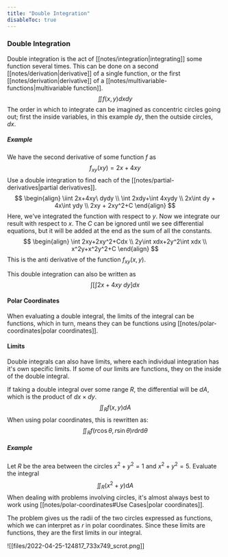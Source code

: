 ```yaml
---
title: "Double Integration"
disableToc: true
---
```

### Double Integration
Double integration is the act of [[notes/integration|integrating]] some function several times. This can be done on a second [[notes/derivation|derivative]] of a single function, or the first [[notes/derivation|derivative]] of a [[notes/multivariable-functions|multivariable function]].
$$
\iint f(x,y)dxdy
$$
The order in which to integrate can be imagined as concentric circles going out; first the inside variables, in this example $dy$, then the outside circles, $dx$.

##### Example
We have the second derivative of some function $f$ as
$$
f_{xy}(xy)=2x+4xy
$$
Use a double integration to find each of the [[notes/partial-derivatives|partial derivatives]].
$$
\begin{align}
	\iint 2x+4xy\ dydy \\
	\int 2xdy+\int 4xydy \\
	2x\int dy + 4x\int ydy \\
	2xy + 2xy^2+C
\end{align}
$$
Here, we've integrated the function with respect to $y$. Now we integrate our result with respect to $x$. The $C$ can be ignored until we see differential equations, but it will be added at the end as the sum of all the constants.
$$
\begin{align}
	\int 2xy+2xy^2+Cdx \\
	2y\int xdx+2y^2\int xdx \\
	x^2y+x^2y^2+C
\end{align}
$$
This is the anti derivative of the function $f_{xy}(x,y)$.

This double integration can also be written as
$$
\int\left[\int 2x+4xy\ dy\right]dx
$$

#### Polar Coordinates
When evaluating a double integral, the limits of the integral can be functions, which in turn, means they can be functions using [[notes/polar-coordinates|polar coordinates]].

#### Limits
Double integrals can also have limits, where each individual integration has it's own specific limits. If some of our limits are functions, they on the inside of the double integral.

If taking a double integral over some range $R$, the differential will be $dA$, which is the product of $dx\times dy$.
$$
\iint_Rf(x,y)dA
$$
When using polar coordinates, this is rewritten as:
$$
\iint_Rf(r\cos\theta,r\sin\theta)r\mathrm{d}r\mathrm{d}\theta
$$
##### Example
Let $R$ be the area between the circles $x^2+y^2=1$ and $x^2+y^2=5$.
Evaluate the integral
$$
\iint_R(x^2+y)\mathrm{d}A
$$
When dealing with problems involving circles, it's almost always best to work using [[notes/polar-coordinates#Use Cases|polar coordinates]].

The problem gives us the radii of the two circles expressed as functions, which we can interpret as $r$ in polar coordinates. Since these limits are functions, they are the first limits in our integral.

![[files/2022-04-25-124817_733x749_scrot.png]]